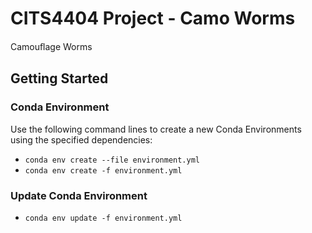 # CITS4404 Project - Camo Worms

Camouﬂage Worms

## Getting Started

### Conda Environment

Use the following command lines to create a new Conda Environments using the specified dependencies:
- `conda env create --file environment.yml`
- `conda env create -f environment.yml`

### Update Conda Environment

- `conda env update -f environment.yml`
